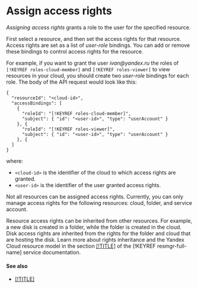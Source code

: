 # Assign access rights

_Assigning access rights_ grants a role to the user for the specified resource.

First select a resource, and then set the access rights for that resource. Access rights are set as a list of _user-role_ bindings. You can add or remove these bindings to control access rights for the resource.

For example, if you want to grant the user _ivan@yandex.ru_ the roles of `[!KEYREF roles-cloud-member]` and `[!KEYREF roles-viewer]` to view resources in your cloud, you should create two  _user-role_ bindings for each role. The body of the API request would look like this:

```
{
  "resourceId": "<cloud-id>",
  "accessBindings": [
    {
      "roleId": "[!KEYREF roles-cloud-member]",
      "subject": { "id": "<user-id>", "type": "userAccount" }
    }, {
      "roleId": "[!KEYREF roles-viewer]",
      "subject": { "id": "<user-id>", "type": "userAccount" }
    }, {
  ]
}
```

where:

- `<cloud-id>`  is the identifier of the cloud to which access rights are granted.
- `<user-id>` is the identifier of the user granted access rights.

Not all resources can be assigned access rights. Currently, you can only manage access rights for the following resources: cloud, folder, and service account.

Resource access rights can be inherited from other resources. For example, a new disk is created in a folder, while the folder is created in the cloud. Disk access rights are inherited from the rights for the folder and cloud that are hosting the disk. Learn more about rights inheritance and the Yandex Cloud resource model in the section [[!TITLE]](../../../resource-manager/concepts/resources-hierarchy.md) of the [!KEYREF resmgr-full-name] service documentation.

#### See also

- [[!TITLE]](../access-control/roles.md)

